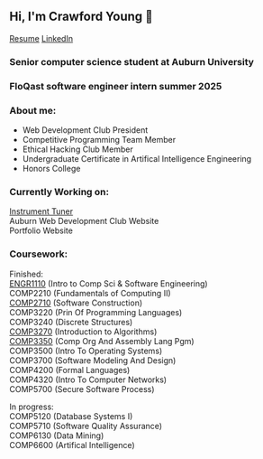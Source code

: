 ## Hi, I'm Crawford Young 👋

[Resume](https://github.com/Crawford-Young/Crawford-Young/blob/main/JamesCrawfordYoungFinalResume.pdf) [LinkedIn](https://www.linkedin.com/in/crawford-young/)

### Senior computer science student at Auburn University
### FloQast software engineer intern summer 2025

### About me:
* Web Development Club President  
* Competitive Programming Team Member  
* Ethical Hacking Club Member  
* Undergraduate Certificate in Artifical Intelligence Engineering  
* Honors College  
  
### Currently Working on:
[Instrument Tuner](https://github.com/Crawford-Young/InstrumentTuner)  
Auburn Web Development Club Website  
Portfolio Website  
  
### Coursework:
Finished:  
[ENGR1110](https://github.com/Crawford-Young/Engr1110) (Intro to Comp Sci & Software Engineering)  
COMP2210 (Fundamentals of Computing II)  
[COMP2710](https://github.com/Crawford-Young/Comp2710) (Software Construction)  
COMP3220 (Prin Of Programming Languages)  
COMP3240 (Discrete Structures)  
[COMP3270](https://github.com/Crawford-Young/COMP3270) (Introduction to Algorithms)  
[COMP3350](https://github.com/Crawford-Young/COMP3350) (Comp Org And Assembly Lang Pgm)  
COMP3500 (Intro To Operating Systems)  
COMP3700 (Software Modeling And Design)  
COMP4200 (Formal Languages)  
COMP4320 (Intro To Computer Networks)  
COMP5700 (Secure Software Process)  
  
In progress:  
COMP5120 (Database Systems I)  
COMP5710 (Software Quality Assurance)  
COMP6130 (Data Mining)  
COMP6600 (Artifical Intelligence)  
